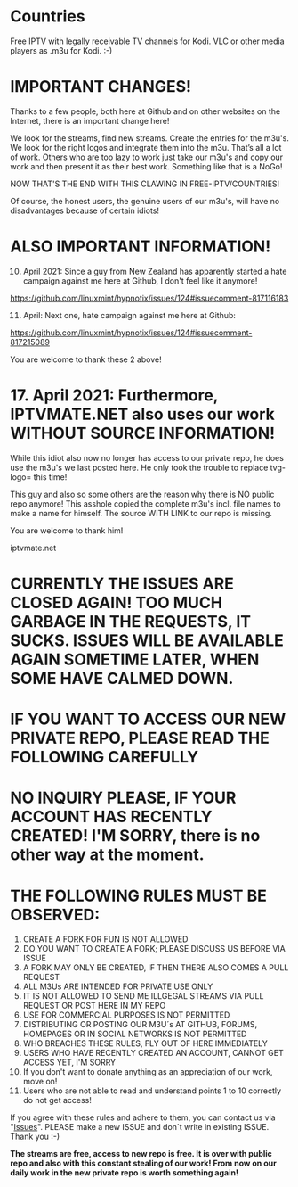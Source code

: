 # Countries
Free IPTV with legally receivable TV channels for Kodi. VLC or other media players as .m3u for Kodi. :-)

# IMPORTANT CHANGES!

Thanks to a few people, both here at Github and on other websites on the Internet, there is an important change here!

We look for the streams, find new streams. Create the entries for the m3u's. We look for the right logos and integrate them into the m3u. That’s all a lot of work. Others who are too lazy to work just take our m3u's and copy our work and then present it as their best work. Something like that is a NoGo!

NOW THAT'S THE END WITH THIS CLAWING IN FREE-IPTV/COUNTRIES!

Of course, the honest users, the genuine users of our m3u's, will have no disadvantages because of certain idiots!

# ALSO IMPORTANT INFORMATION!

10. April 2021: Since a guy from New Zealand has apparently started a hate campaign against me here at Github, I don't feel like it anymore!

https://github.com/linuxmint/hypnotix/issues/124#issuecomment-817116183

11. April: Next one,  hate campaign against me here at Github:

https://github.com/linuxmint/hypnotix/issues/124#issuecomment-817215089

You are welcome to thank these 2 above!

# 17. April 2021: Furthermore, IPTVMATE.NET also uses our work WITHOUT SOURCE INFORMATION! 

While this idiot also now no longer has access to our private repo, he does use the m3u's we last posted here. He only took the trouble to replace tvg-logo= this time!  

This guy and also so some others are the reason why there is NO public repo anymore! This asshole copied the complete m3u's incl. file names to make a name for himself. The source WITH LINK to our repo is missing.

You are welcome to thank him!

iptvmate.net

# CURRENTLY THE ISSUES ARE CLOSED AGAIN! TOO MUCH GARBAGE IN THE REQUESTS, IT SUCKS. ISSUES WILL BE AVAILABLE AGAIN SOMETIME LATER, WHEN SOME HAVE CALMED DOWN.

# IF YOU WANT TO ACCESS OUR NEW PRIVATE REPO, PLEASE READ THE FOLLOWING CAREFULLY

# NO INQUIRY PLEASE, IF YOUR ACCOUNT HAS RECENTLY CREATED! I'M SORRY, there is no other way at the moment.

# THE FOLLOWING RULES MUST BE OBSERVED:

1. CREATE A FORK FOR FUN IS NOT ALLOWED
2. DO YOU WANT TO CREATE A FORK; PLEASE DISCUSS US BEFORE VIA ISSUE
3. A FORK MAY ONLY BE CREATED, IF THEN THERE ALSO COMES A PULL REQUEST
4. ALL M3Us ARE INTENDED FOR PRIVATE USE ONLY
5. IT IS NOT ALLOWED TO SEND ME ILLGEGAL STREAMS VIA PULL REQUEST OR POST HERE IN MY REPO
6. USE FOR COMMERCIAL PURPOSES IS NOT PERMITTED
7. DISTRIBUTING OR POSTING OUR M3U´s AT GITHUB, FORUMS, HOMEPAGES OR IN SOCIAL NETWORKS IS NOT PERMITTED
8. WHO BREACHES THESE RULES, FLY OUT OF HERE IMMEDIATELY
9. USERS WHO HAVE RECENTLY CREATED AN ACCOUNT, CANNOT GET ACCESS YET, I'M SORRY
10. If you don't want to donate anything as an appreciation of our work, move on!
11. Users who are not able to read and understand points 1 to 10 correctly do not get access!

If you agree with these rules and adhere to them, you can contact us via "[Issues](https://github.com/Free-IPTV/Countries/issues)". PLEASE make a new ISSUE and don´t write in existing ISSUE. Thank you :-)

**The streams are free, access to new repo is free. It is over with public repo and also with this constant stealing of our work! From now on our daily work in the new private repo is worth something again!**
